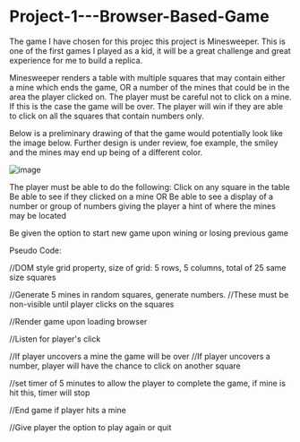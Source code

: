 # Project-1---Browser-Based-Game

The game I have chosen for this projec this project is Minesweeper. This is one of the first games I played as a kid, it will be a great challenge and great experience for me to build a replica. 

Minesweeper renders a table with multiple squares that may contain either a mine which ends the game, OR a number of the mines that could be in the area the player clicked on. The player must be careful not to click on a mine. If this is the case the game will be over. The player will win if they are able to click on all the squares that contain numbers only.

Below is a preliminary drawing of that the game would potentially look like the image below. Further design is under review, foe example, the smiley and the mines may end up being of a different color.


![image](https://github.com/irishjack490/Project-1---Browser-Based-Game/assets/146676274/79f1df3b-7c06-4f3b-b6e5-3904299e13f8)


The player must be able to do the following:
 Click on any square in the table 
 Be able to see if they clicked on a mine OR
 Be able to see a display of a number or group of numbers giving the player a hint of where the mines may be located
 
 Be given the option to start new game upon wining or losing previous game

 Pseudo Code:

 //DOM style grid property, size of grid: 5 rows, 5 columns, total of 25 same size squares

 //Generate 5 mines in random squares, generate numbers. 
 //These must be non-visible until player clicks on the squares

 //Render game upon loading browser

 //Listen for player's click 

 //If  player uncovers a mine the game will be over
 //If player uncovers a number, player will have the chance to click on another square
 
 //set timer of 5 minutes to allow the player to complete the game, if mine is hit this, timer will stop 

 //End game if player hits a mine

 //Give player the option to play again or quit 
